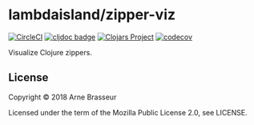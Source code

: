 # lambdaisland/zipper-viz

<!-- badges -->
[![CircleCI](https://circleci.com/gh/lambdaisland/zipper-viz.svg?style=svg)](https://circleci.com/gh/lambdaisland/zipper-viz) [![cljdoc badge](https://cljdoc.org/badge/lambdaisland/zipper-viz)](https://cljdoc.org/d/lambdaisland/zipper-viz) [![Clojars Project](https://img.shields.io/clojars/v/lambdaisland/zipper-viz.svg)](https://clojars.org/lambdaisland/zipper-viz) [![codecov](https://codecov.io/gh/lambdaisland/zipper-viz/branch/master/graph/badge.svg)](https://codecov.io/gh/lambdaisland/zipper-viz)
<!-- /badges -->

Visualize Clojure zippers.

<!-- license-mpl -->
## License

Copyright &copy; 2018 Arne Brasseur

Licensed under the term of the Mozilla Public License 2.0, see LICENSE.
<!-- /license-mpl -->
